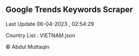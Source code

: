 

## Google Trends Keywords Scraper 
 
Last Update 06-04-2023 , 02:54:29

Country List :
VIETNAM.json



© Abdul Muttaqin 
